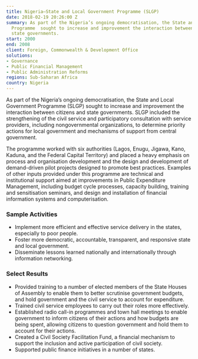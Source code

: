 ```yaml
---
title: Nigeria—State and Local Government Programme (SLGP)
date: 2018-02-19 20:26:00 Z
summary: As part of the Nigeria’s ongoing democratisation, the State and Local Government
  Programme  sought to increase and improvement the interaction between citizens and
  state governments.
start: 2000
end: 2008
client: Foreign, Commonwealth & Development Office
solutions:
- Governance
- Public Financial Management
- Public Administration Reforms
regions: Sub-Saharan Africa
country: Nigeria
---
```


As part of the Nigeria’s ongoing democratisation, the State and Local Government Programme (SLGP) sought to increase and improvement the interaction between citizens and state governments. SLGP included the strengthening of the civil service and participatory consultation with service providers, including nongovernmental organizations, to determine priority actions for local government and mechanisms of support from central government.

The programme worked with six authorities (Lagos, Enugu, Jigawa, Kano, Kaduna, and the Federal Capital Territory) and placed a heavy emphasis on process and organisation development and the design and development of demand-driven pilot projects designed to promote best practices. Examples of other inputs provided under this programme are technical and institutional support aimed at improvements in Public Expenditure Management, including budget cycle processes, capacity building, training and sensitisation seminars, and design and installation of financial information systems and computerisation.

### Sample Activities
* Implement more efficient and effective service delivery in the states, especially to poor people.
* Foster more democratic, accountable, transparent, and responsive state and local government.
* Disseminate lessons learned nationally and internationally through information networking.

### Select Results
* Provided training to a number of elected members of the State Houses of Assembly to enable them to better scrutinise government budgets, and hold government and the civil service to account for expenditure.
* Trained civil service employees to carry out their roles more effectively.
* Established radio call-in programmes and town hall meetings to enable government to inform citizens of their actions and how budgets are being spent, allowing citizens to question government and hold them to account for their actions.
* Created a Civil Society Facilitation Fund, a financial mechanism to support the inclusion and active participation of civil society.
* Supported public finance initiatives in a number of states.
